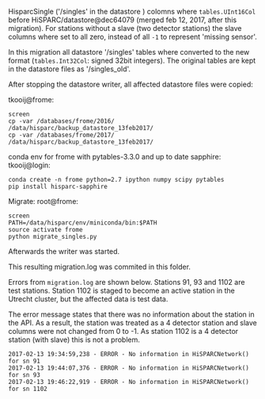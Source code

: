 HisparcSingle ('/singles' in the datastore ) colomns where `tables.UInt16Col`
before HiSPARC/datastore@dec64079 (merged feb 12, 2017, after this migration).
For stations without a slave (two detector stations) the slave columns where
set to all zero, instead of all `-1` to represent 'missing sensor'.

In this migration all datastore '/singles' tables where converted to the new
format (`tables.Int32Col`: signed 32bit integers). The original tables are kept
in the datastore files as '/singles_old'.

After stopping the datastore writer, all affected datastore files were copied:

tkooij@frome:
```
screen
cp -var /databases/frome/2016/ /data/hisparc/backup_datastore_13feb2017/
cp -var /databases/frome/2017/ /data/hisparc/backup_datastore_13feb2017/
```

conda env for frome with pytables-3.3.0 and up to date sapphire:
tkooij@login:

```
conda create -n frome python=2.7 ipython numpy scipy pytables
pip install hisparc-sapphire
```

Migrate:
root@frome:
```
screen
PATH=/data/hisparc/env/miniconda/bin:$PATH
source activate frome
python migrate_singles.py
```

Afterwards the writer was started.


This resulting migration.log was commited in this folder.

Errors from `migration.log` are shown below. Stations 91, 93 and 1102 are test
stations. Station 1102 is staged to become an active station in the Utrecht
cluster, but the affected data is test data.

The error message states that there was no information about the station in
the API. As a result, the station was treated as a 4 detector station and
slave columns were not changed from 0 to -1. As station 1102 is a 4 detector
station (with slave) this is not a problem.

```
2017-02-13 19:34:59,238 - ERROR - No information in HiSPARCNetwork() for sn 91
2017-02-13 19:44:07,376 - ERROR - No information in HiSPARCNetwork() for sn 93
2017-02-13 19:46:22,919 - ERROR - No information in HiSPARCNetwork() for sn 1102
```
